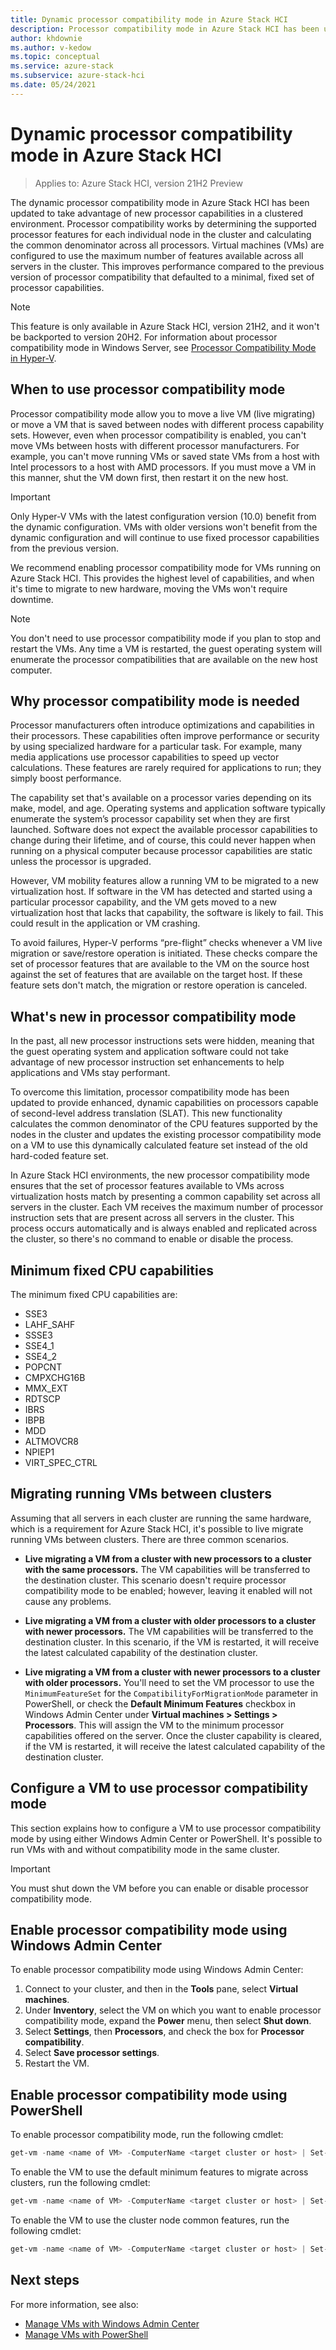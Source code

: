 ```yaml
---
title: Dynamic processor compatibility mode in Azure Stack HCI
description: Processor compatibility mode in Azure Stack HCI has been updated to take advantage of new processor capabilities in a clustered environment.
author: khdownie
ms.author: v-kedow
ms.topic: conceptual
ms.service: azure-stack
ms.subservice: azure-stack-hci
ms.date: 05/24/2021
---
```


# Dynamic processor compatibility mode in Azure Stack HCI

> Applies to: Azure Stack HCI, version 21H2 Preview

The dynamic processor compatibility mode in Azure Stack HCI has been updated to take advantage of new processor capabilities in a clustered environment. Processor compatibility works by determining the supported processor features for each individual node in the cluster and calculating the common denominator across all processors. Virtual machines (VMs) are configured to use the maximum number of features available across all servers in the cluster. This improves performance compared to the previous version of processor compatibility that defaulted to a minimal, fixed set of processor capabilities.

   > [!NOTE]
   > This feature is only available in Azure Stack HCI, version 21H2, and it won't be backported to version 20H2. For information about processor compatibility mode in Windows Server, see [Processor Compatibility Mode in Hyper-V](/previous-versions/windows/it-pro/windows-server-2012-r2-and-2012/dn859550(v=ws.11)).

## When to use processor compatibility mode

Processor compatibility mode allow you to move a live VM (live migrating) or move a VM that is saved between nodes with different process capability sets. However, even when processor compatibility is enabled, you can't move VMs between hosts with different processor manufacturers. For example, you can't move running VMs or saved state VMs from a host with Intel processors to a host with AMD processors. If you must move a VM in this manner, shut the VM down first, then restart it on the new host.

   > [!IMPORTANT]
   > Only Hyper-V VMs with the latest configuration version (10.0) benefit from the dynamic configuration. VMs with older versions won't benefit from the dynamic configuration and will continue to use fixed processor capabilities from the previous version.

We recommend enabling processor compatibility mode for VMs running on Azure Stack HCI. This provides the highest level of capabilities, and when it's time to migrate to new hardware, moving the VMs won't require downtime.

   > [!NOTE]
   > You don't need to use processor compatibility mode if you plan to stop and restart the VMs. Any time a VM is restarted, the guest operating system will enumerate the processor compatibilities that are available on the new host computer.

## Why processor compatibility mode is needed

Processor manufacturers often introduce optimizations and capabilities in their processors. These capabilities often improve performance or security by using specialized hardware for a particular task. For example, many media applications use processor capabilities to speed up vector calculations. These features are rarely required for applications to run; they simply boost performance.

The capability set that's available on a processor varies depending on its make, model, and age. Operating systems and application software typically enumerate the system’s processor capability set when they are first launched. Software does not expect the available processor capabilities to change during their lifetime, and of course, this could never happen when running on a physical computer because processor capabilities are static unless the processor is upgraded.

However, VM mobility features allow a running VM to be migrated to a new virtualization host. If software in the VM has detected and started using a particular processor capability, and the VM gets moved to a new virtualization host that lacks that capability, the software is likely to fail. This could result in the application or VM crashing.

To avoid failures, Hyper-V performs “pre-flight” checks whenever a VM live migration or save/restore operation is initiated. These checks compare the set of processor features that are available to the VM on the source host against the set of features that are available on the target host. If these feature sets don't match, the migration or restore operation is canceled.

## What's new in processor compatibility mode

In the past, all new processor instructions sets were hidden, meaning that the guest operating system and application software could not take advantage of new processor instruction set enhancements to help applications and VMs stay performant.

To overcome this limitation, processor compatibility mode has been updated to provide enhanced, dynamic capabilities on processors capable of second-level address translation (SLAT). This new functionality calculates the common denominator of the CPU features supported by the nodes in the cluster and updates the existing processor compatibility mode on a VM to use this dynamically calculated feature set instead of the old hard-coded feature set.

In Azure Stack HCI environments, the new processor compatibility mode ensures that the set of processor features available to VMs across virtualization hosts match by presenting a common capability set across all servers in the cluster. Each VM receives the maximum number of processor instruction sets that are present across all servers in the cluster. This process occurs automatically and is always enabled and replicated across the cluster, so there's no command to enable or disable the process.

## Minimum fixed CPU capabilities

The minimum fixed CPU capabilities are:

- SSE3
- LAHF_SAHF
- SSSE3
- SSE4_1
- SSE4_2
- POPCNT
- CMPXCHG16B
- MMX_EXT
- RDTSCP
- IBRS
- IBPB
- MDD
- ALTMOVCR8
- NPIEP1
- VIRT_SPEC_CTRL

## Migrating running VMs between clusters

Assuming that all servers in each cluster are running the same hardware, which is a requirement for Azure Stack HCI, it's possible to live migrate running VMs between clusters. There are three common scenarios.

- **Live migrating a VM from a cluster with new processors to a cluster with the same processors.** The VM capabilities will be transferred to the destination cluster. This scenario doesn't require processor compatibility mode to be enabled; however, leaving it enabled will not cause any problems.

- **Live migrating a VM from a cluster with older processors to a cluster with newer processors.** The VM capabilities will be transferred to the destination cluster. In this scenario, if the VM is restarted, it will receive the latest calculated capability of the destination cluster.

- **Live migrating a VM from a cluster with newer processors to a cluster with older processors.** You'll need to set the VM processor to use the `MinimumFeatureSet` for the `CompatibilityForMigrationMode` parameter in PowerShell, or check the **Default Minimum Features** checkbox in Windows Admin Center under **Virtual machines > Settings > Processors**. This will assign the VM to the minimum processor capabilities offered on the server. Once the cluster capability is cleared, if the VM is restarted, it will receive the latest calculated capability of the destination cluster.

## Configure a VM to use processor compatibility mode

This section explains how to configure a VM to use processor compatibility mode by using either Windows Admin Center or PowerShell. It's possible to run VMs with and without compatibility mode in the same cluster.

   > [!IMPORTANT]
   > You must shut down the VM before you can enable or disable processor compatibility mode.

## Enable processor compatibility mode using Windows Admin Center

To enable processor compatibility mode using Windows Admin Center:

1. Connect to your cluster, and then in the **Tools** pane, select **Virtual machines**.
1. Under **Inventory**, select the VM on which you want to enable processor compatibility mode, expand the **Power** menu, then select **Shut down**.
1. Select **Settings**, then **Processors**, and check the box for **Processor compatibility**.
1. Select **Save processor settings**.
1. Restart the VM.

## Enable processor compatibility mode using PowerShell

To enable processor compatibility mode, run the following cmdlet:

```PowerShell
get-vm -name <name of VM> -ComputerName <target cluster or host> | Set-VMProcessor -CompatibilityForMigrationEnabled $true 
```

To enable the VM to use the default minimum features to migrate across clusters, run the following cmdlet:

```PowerShell
get-vm -name <name of VM> -ComputerName <target cluster or host> | Set-VMProcessor -CompatibilityForMigrationEnabled $true -CompatibilityForMigrationMode MinimumFeatureSet
```

To enable the VM to use the cluster node common features, run the following cmdlet:

```PowerShell
get-vm -name <name of VM> -ComputerName <target cluster or host> | Set-VMProcessor -CompatibilityForMigrationEnabled $true -CompatibilityForMigrationMode CommonClusterFeatureSet
```

## Next steps

For more information, see also:

- [Manage VMs with Windows Admin Center](vm.md)
- [Manage VMs with PowerShell](vm-powershell.md)
